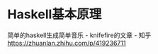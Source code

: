 



# Haskell基本原理







简单的haskell生成简单音乐 - knifefire的文章 - 知乎
https://zhuanlan.zhihu.com/p/419236711






